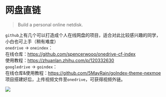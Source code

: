 # 网盘直链

> Build a personal online netdisk.

`github`上有几个可以打造成个人在线网盘的项目，适合对此比较感兴趣的同学，小白也可上手（稍有难度）  
`onedrive` -> `oneindex`：  
在线仓库：https://github.com/spencerwooo/onedrive-cf-index  
使用教程：https://zhuanlan.zhihu.com/p/120332630  
`googledrive` -> `goindex`：    
在线仓库&使用教程：https://github.com/5MayRain/goIndex-theme-nexmoe  
项目搭建好后，上传视频文件至`onedrive`，可获得视频外链。
  
![](https://img.imgdb.cn/item/606d594d8322e6675cc67e5f.jpg)